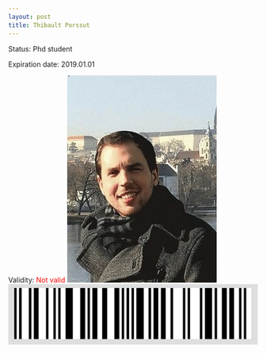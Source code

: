 ```yaml
---
layout: post
title: Thibault Porssut
---
```


Status: Phd student

Expiration date: 2019.01.01

Validity: <font color="red"> Not valid</font> 
![](/members/img/Thibault_Porssut.png)
![](/members/img/bar.png)
